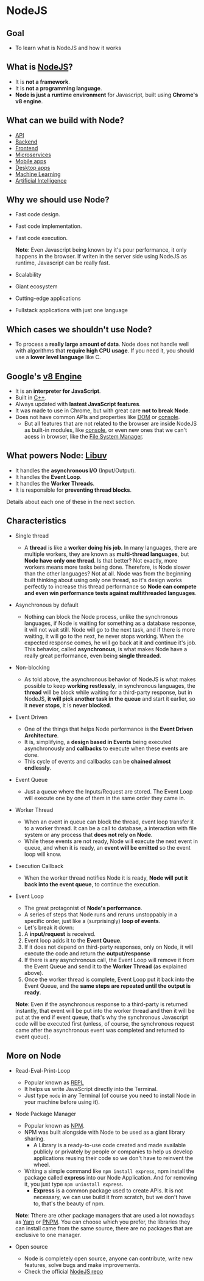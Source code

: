 # NodeJS

## Goal

-   To learn what is NodeJS and how it works

## What is [NodeJS](https://nodejs.org/en/about/)?

-   It is **not a framework**.
-   It is **not a programming language**.
-   **Node is just a runtime environment** for Javascript, built using **Chrome's v8 engine**.

## What can we build with Node?

-   [API](https://www.redhat.com/en/topics/api/what-are-application-programming-interfaces)
-   [Backend](https://airfocus.com/glossary/what-is-a-back-end/)
-   [Frontend](https://airfocus.com/glossary/what-is-a-front-end/)
-   [Microservices](https://aws.amazon.com/microservices/)
-   [Mobile apps](https://www.g2.com/glossary/mobile-apps)
-   [Desktop apps](https://v2cloud.com/glossary/what-is-a-desktop-app#:~:text=A%20desktop%20application%20is%20a,are%20developed%20purely%20for%20entertainment.)
-   [Machine Learning](https://www.ibm.com/topics/machine-learning)
-   [Artificial Intelligence](https://www.ibm.com/topics/artificial-intelligence)

## Why we should use Node?

-   Fast code design.
-   Fast code implementation.
-   Fast code execution.

    **Note**: Even Javascript being known by it's pour performance, it only happens in the browser. If writen in the server side using NodeJS as runtime, Javascript can be really fast.

-   Scalability
-   Giant ecosystem
-   Cutting-edge applications
-   Fullstack applications with just one language

## Which cases we **shouldn't** use Node?

-   To process a **really large amount of data**. Node does not handle well with algorithms that **require high CPU usage**. If you need it, you should use a **lower level language** like C.

## Google's [v8 Engine](https://v8.dev/)

-   It is an **interpreter for JavaScript**.
-   Built in [C++](https://www.w3schools.com/cpp/cpp_intro.asp).
-   Always updated with **lastest JavaScript features**.
-   It was made to use in Chrome, but with great care **not to break Node**.
-   Does not have common APIs and properties like [DOM](https://developer.mozilla.org/en-US/docs/Web/API/Document_Object_Model/Introduction) or [console](https://developer.mozilla.org/en-US/docs/Web/API/console).
    -   But all features that are not related to the browser are inside NodeJS as built-in modules, like [console](https://nodejs.org/api/console.html), or even new ones that we can't acess in browser, like the [File System Manager](https://nodejs.org/api/fs.html).

## What powers Node: [Libuv](https://libuv.org/)

-   It handles the **asynchronous I/O** (Input/Output).
-   It handles the **Event Loop**.
-   It handles the **Worker Threads**.
-   It is responsible for **preventing thread blocks**.

Details about each one of these in the next section.

## Characteristics

-   Single thread
    -   A **thread** is like a **worker doing his job**. In many languages, there are multiple workers, they are known as **multi-thread languages**, but **Node have only one thread**. Is that better? Not exactly, more workers means more tasks being done. Therefore, is Node slower than the other languages? Not at all. Node was from the beginning built thinking about using only one thread, so it's design works perfectly to increase this thread performance so **Node can compete and even win performance tests against multithreaded languages**.
-   Asynchronous by default
    -   Nothing can block the Node process, unlike the synchronous languages, if Node is waiting for something as a database response, it will not wait still. Node will go to the next task, and if there is more waiting, it will go to the next, he never stops working. When the expected response comes, he will go back at it and continue it's job. This behavior, called **asynchronous**, is what makes Node have a really great performance, even being **single threaded**.
-   Non-blocking
    -   As told above, the asynchronous behavior of NodeJS is what makes possible to keep **working restlessly**, in synchronous languages, the **thread** will be block while waiting for a third-party response, but in NodeJS, **it will pick another task in the queue** and start it earlier, so it **never stops**, it is **never blocked**.
-   Event Driven
    -   One of the things that helps Node performance is the **Event Driven Architecture**.
    -   It is, simplifying, a **design based in Events** being executed asynchronously and **callbacks** to execute when these events are done.
    -   This cycle of events and callbacks can be **chained almost endlessly**.
-   Event Queue
    -   Just a queue where the Inputs/Request are stored. The Event Loop will execute one by one of them in the same order they came in.
-   Worker Thread
    -   When an event in queue can block the thread, event loop transfer it to a worker thread. It can be a call to database, a interaction with file system or any process that **does not rely on Node**.
    -   While these events are not ready, Node will execute the next event in queue, and when it is ready, an **event will be emitted** so the event loop will know.
-   Execution Callback
    -   When the worker thread notifies Node it is ready, **Node will put it back into the event queue**, to continue the execution.
-   Event Loop

    -   The great protagonist of **Node's performance**.
    -   A series of steps that Node runs and reruns unstoppably in a specific order, just like a (surprisingly) **loop of events**.
    -   Let's break it down:

    1. A **input/request** is received.
    2. Event loop adds it to the **Event Queue**.
    3. If it does not depend on third-party responses, only on Node, it will execute the code and return the **output/response**
    4. If there is any asynchronous call, the Event Loop will remove it from the Event Queue and send it to the **Worker Thread** (as explained above).
    5. Once the worker thread is complete, Event Loop put it back into the Event Queue, and the **same steps are repeated until the output is ready**.

    **Note**: Even if the asynchronous response to a third-party is returned instantly, that event will be put into the worker thread and then it will be put at the end if event queue, that's why the synchronous Javascript code will be executed first (unless, of course, the synchronous request came after the asynchronous event was completed and returned to event queue).

## More on Node

-   Read-Eval-Print-Loop

    -   Popular known as [REPL](https://nodejs.org/api/repl.html)
    -   It helps us write JavaScript directly into the Terminal.
    -   Just type `node` in any Terminal (of course you need to install Node in your machine before using it).

-   Node Package Manager

    -   Popular known as [NPM](https://www.npmjs.com/).
    -   NPM was built alongside with Node to be used as a giant library sharing.
        -   A Library is a ready-to-use code created and made available publicly or privately by people or companies to help us develop applications reusing their code so we don't have to reinvent the wheel.
    -   Writing a simple command like `npm install express`, npm install the package called **express** into our Node Application. And for removing it, you just type `npm uninstall express`.
        -   **Express** is a common package used to create APIs. It is not necessary, we can use build it from scratch, but we don't have to, that's the beauty of npm.

    **Note**: Tthere are other package managers that are used a lot nowadays as [Yarn](https://yarnpkg.com/) or [PNPM](https://pnpm.io/). You can choose which you prefer, the libraries they can install came from the same source, there are no packages that are exclusive to one manager.

-   Open source
    -   Node is completely open source, anyone can contribute, write new features, solve bugs and make improvements.
    -   Check the official [NodeJS repo](https://github.com/nodejs/node)
